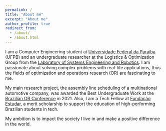 ```yaml
---
permalink: /
title: "About me"
excerpt: "About me"
author_profile: true
redirect_from: 
  - /about/
  - /about.html
---
```


I am a Computer Engineering student at [Universidade Federal da Paraíba](https://www.ufpb.br/) (UFPB) and an undergraduate researcher at the Logistics & Optimization Group from the [Laboratory of Systems Engineering and Robotics](https://laser.ci.ufpb.br/). I am passionate about solving complex problems with real-life applications, thus the fields of optimization and operations research (OR) are fascinating to me.

My main research project, the assembly line scheduling of a multinational automotive company, was awarded the Best Undergraduate Work at the [Brazilian OR Conference](https://sbpo2021.galoa.com.br/) in 2021. Also, I am a Tech Fellow at [Fundação Estudar](https://www.estudar.org.br/), a merit scholarship to support the education of high-performing Brazilian students in tech.

My ambition is to impact the society I live in and make a positive difference in the world.

